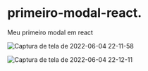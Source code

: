 # primeiro-modal-react.
Meu primeiro modal em react

![Captura de tela de 2022-06-04 22-11-58](https://user-images.githubusercontent.com/69011012/172030786-f15efb40-4fcd-45c7-92d4-3f6ec083a59f.png)

![Captura de tela de 2022-06-04 22-12-11](https://user-images.githubusercontent.com/69011012/172030793-3b20f51a-663b-4a74-a42c-ba3a4f4f3e8b.png)
